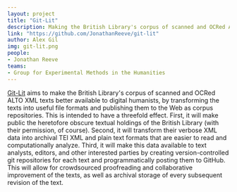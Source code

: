 ```yaml
---
layout: project
title: "Git-Lit"
description: Making the British Library's corpus of scanned and OCRed ALTO XML texts better available to digital humanists, by transforming the texts into useful file formats and publishing them to the Web as corpus repositories.
link: "https://github.com/JonathanReeve/git-lit"
author: Alex Gil
img: git-lit.png
people:
- Jonathan Reeve
teams:
- Group for Experimental Methods in the Humanities
---
```


<a href="https://github.com/JonathanReeve/git-lit">Git-Lit</a> aims to make the British Library's corpus of scanned and OCRed ALTO XML texts better available to digital humanists, by transforming the texts into useful file formats and publishing them to the Web as corpus repositories. This is intended to have a threefold effect. First, it will make public the heretofore obscure textual holdings of the British Library (with their permission, of course). Second, it will transform their verbose XML data into archival TEI XML and plain text formats that are easier to read and computationally analyze. Third, it will make this data available to text analysts, editors, and other interested parties by creating version-controlled git repositories for each text and programmatically posting them to GitHub. This will allow for crowdsourced proofreading and collaborative improvement of the texts, as well as archival storage of every subsequent revision of the text.
